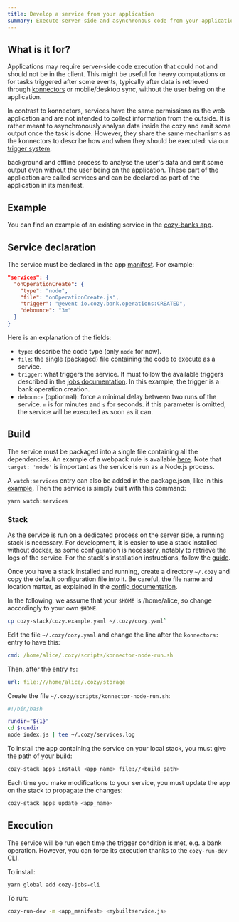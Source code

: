 ```yaml
---
title: Develop a service from your application
summary: Execute server-side and asynchronous code from your application.
---
```



## What is it for?

Applications may require server-side code execution that could not and should not be in the client. This might be useful for heavy computations or for tasks triggered after some events, typically after data is retrieved through [konnectors](https://cozy.github.io/cozy-stack/konnectors.html) or mobile/desktop sync, without the user being on the application.

In contrast to konnectors, services have the same permissions as the web application and are not intended to collect information from the outside. It is rather meant to asynchronously analyse data inside the cozy and emit some output once the task is done. However, they share the same mechanisms as the konnectors to describe how and when they should be executed: via our [trigger system](https://github.com/cozy/cozy-stack/blob/master/docs/jobs.md).


 background and offline process to analyse the user's data and emit some output even without the user being on the application. These part of the application are called services and can be declared as part of the application in its manifest.



## Example

You can find an example of an existing service in the [cozy-banks app](https://github.com/cozy/cozy-banks/blob/master/src/targets/services/onOperationCreate.js).

## Service declaration

The service must be declared in the app [manifest](https://docs.cozy.io/en/dev/app/#read-the-manifest). For example:

```json
"services": {
  "onOperationCreate": {
    "type": "node",
    "file": "onOperationCreate.js",
    "trigger": "@event io.cozy.bank.operations:CREATED",
    "debounce": "3m"
  }
}
```

Here is an explanation of the fields:

* `type`: describe the code type (only `node` for now).
* `file`: the single (packaged) file containing the code to execute as a service.
* `trigger`: what triggers the service. It must follow the available triggers described in the [jobs documentation]( https://github.com/cozy/cozy-stack/blob/master/docs/jobs.md). In this example, the trigger is a bank operation creation.
* `debounce` (optionnal): force a minimal delay between two runs of the service. `m` is for minutes and `s` for seconds. if this parameter is omitted, the service will be executed as soon as it can.

## Build

The service must be packaged into a single file containing all the dependencies. An example of a webpack rule is available [here](https://github.com/cozy/cozy-banks/blob/master/config/webpack.target.services.js). Note that `target: 'node'` is important as the service is run as a Node.js process.

A `watch:services` entry can also be added in the package.json, like in this [example](https://github.com/cozy/cozy-banks/blob/master/package.json). Then the service is simply built with this command:

```bash
yarn watch:services
```

### Stack

As the service is run on a dedicated process on the server side, a running stack is necessary. For development, it is easier to use a stack installed without docker, as some configuration is necessary, notably to retrieve the logs of the service. For the stack's installation instructions, follow the [guide](https://github.com/cozy/cozy-stack/blob/master/docs/INSTALL.md).

Once you have a stack installed and running, create a directory  `~/.cozy` and copy the default configuration file into it. Be careful, the file name and location matter, as explained in the [config documentation](https://github.com/cozy/cozy-stack/blob/master/docs/config.md).

In the following, we assume that your `$HOME` is /home/alice, so change accordingly to your own `$HOME`.

```bash
cp cozy-stack/cozy.example.yaml ~/.cozy/cozy.yaml`
```

Edit the file `~/.cozy/cozy.yaml` and change the line after the `konnectors:` entry to have this:

```yaml
cmd: /home/alice/.cozy/scripts/konnector-node-run.sh
```

Then, after the entry `fs`:
```yaml
url: file:///home/alice/.cozy/storage
```


Create the file `~/.cozy/scripts/konnector-node-run.sh`:
```bash
#!/bin/bash

rundir="${1}"
cd $rundir
node index.js | tee ~/.cozy/services.log
```

To install the app containing the service on your local stack, you must give the path of your build:

```bash
cozy-stack apps install <app_name> file://<build_path>
```

Each time you make modifications to your service, you must update the app on the stack to propagate the changes:
```bash
cozy-stack apps update <app_name>
```


## Execution

The service will be run each time the trigger condition is met, e.g. a bank operation.
However, you can force its execution thanks to the `cozy-run-dev` CLI.

To install:
```bash
yarn global add cozy-jobs-cli
```

To run:
```bash
cozy-run-dev -m <app_manifest> <mybuiltservice.js>
```
